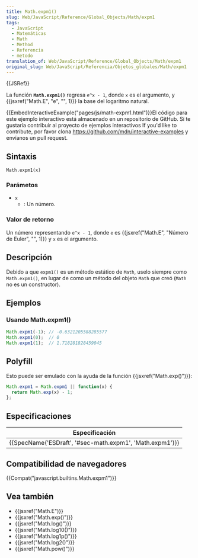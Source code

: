 ```yaml
---
title: Math.expm1()
slug: Web/JavaScript/Reference/Global_Objects/Math/expm1
tags:
  - JavaScript
  - Matemáticas
  - Math
  - Method
  - Referencia
  - metodo
translation_of: Web/JavaScript/Reference/Global_Objects/Math/expm1
original_slug: Web/JavaScript/Referencia/Objetos_globales/Math/expm1
---
```


{{JSRef}}

La función **`Math.expm1()`** regresa `e^x - 1`, donde `x` es el argumento, y {{jsxref("Math.E", "e", "", 1)}} la base del logaritmo natural.

{{EmbedInteractiveExample("pages/js/math-expm1.html")}}El código para este ejemplo interactivo está almacenado en un repositorio de GitHub. Sí te gustaría contribuir al proyecto de ejemplos interactivos If you'd like to contribute, por favor clona <https://github.com/mdn/interactive-examples> y envíanos un pull request.

## Sintaxis

```
Math.expm1(x)
```

### Parámetos

- `x`
  - : Un número.

### Valor de retorno

Un número representando `e^x - 1`, donde `e` es {{jsxref("Math.E", "Número de Euler", "", 1)}} y `x` es el argumento.

## Descripción

Debido a que `expm1()` es un método estático de `Math`, uselo siempre como `Math.expm1()`, en lugar de como un método del objeto `Math` que creó (`Math` no es un constructor).

## Ejemplos

### Usando Math.expm1()

```js
Math.expm1(-1); // -0.6321205588285577
Math.expm1(0);  // 0
Math.expm1(1);  // 1.718281828459045
```

## Polyfill

Esto puede ser emulado con la ayuda de la función {{jsxref("Math.exp()")}}:

```js
Math.expm1 = Math.expm1 || function(x) {
  return Math.exp(x) - 1;
};
```

## Especificaciones

| Especificación                                                               |
| ---------------------------------------------------------------------------- |
| {{SpecName('ESDraft', '#sec-math.expm1', 'Math.expm1')}} |

## Compatibilidad de navegadores

{{Compat("javascript.builtins.Math.expm1")}}

## Vea también

- {{jsxref("Math.E")}}
- {{jsxref("Math.exp()")}}
- {{jsxref("Math.log()")}}
- {{jsxref("Math.log10()")}}
- {{jsxref("Math.log1p()")}}
- {{jsxref("Math.log2()")}}
- {{jsxref("Math.pow()")}}
